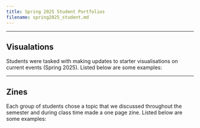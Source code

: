 ```yaml
---
title: Spring 2025 Student Portfolios
filename: spring2025_student.md
--- 
```


_______________________________________________________

## Visualations 
Students were tasked with making updates to starter visualisations on current events (Spring 2025). Listed below are some examples: 


_______________________________________________________

## Zines 
Each group of students chose a topic that we discussed throughout the semester and during class time made a one page zine. Listed below are some examples: 
